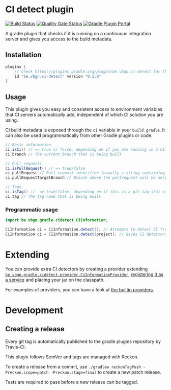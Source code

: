 # CI detect plugin

[![Build Status](https://travis-ci.org/vierbergenlars/plugin-updates-gradle-plugin.svg?branch=master)](https://travis-ci.org/vierbergenlars/ci-detect-gradle-plugin)
[![Quality Gate Status](https://sonarcloud.io/api/project_badges/measure?project=vierbergenlars_plugin-updates-gradle-plugin&metric=alert_status)](https://sonarcloud.io/dashboard?id=vierbergenlars_ci-detect-gradle-plugin)
[![Gradle Plugin Portal](https://img.shields.io/maven-metadata/v/https/plugins.gradle.org/m2/be/vbgn/ci-detect/be.vbgn.ci-detect.gradle.plugin/maven-metadata.xml.svg?colorB=007ec6&label=be.vbgn.ci-detect)](https://plugins.gradle.org/plugin/be.vbgn.ci-detect)

A gradle plugin that checks if it is running on a continuous integration server and gives you access to the build metadata.

## Installation

```gradle
plugins {
    // Check https://plugins.gradle.org/plugin/be.vbgn.ci-detect for the latest version
    id "be.vbgn.ci-detect" version "0.1.0"
}
```

## Usage

This plugin gives you easy and consistent access to environment variables that CI servers automatically add, independent of which CI solution you are using.

CI build metadata is exposed through the `ci` variable in your `build.gradle`. It can also be used programmatically from other Gradle plugins or code.

```gradle
// Basic information
ci.isCi() // => true or false, depending on if you are running in a CI server or not
ci.branch // The current branch that is being built

// Pull requests
ci.isPullRequest() // => true/false
ci.pullRequest // Pull request identifier (usually a string containing a number, depends on your SCM system)
ci.pullRequestTargetBranch // Branch where the pullrequest will be merged into

// Tags
ci.isTag() //  => true/false, depending on if this is a git tag that is being built or not
ci.tag // The tag name that is being built
```

### Programmatic usage

```java
import be.vbgn.gradle.cidetect.CiInformation;

CiInformation ci = CiInformation.detect(); // Attempts to detect CI from environment variables
CiInformation ci = CIInformation.detect(project); // Gives CI detectors access to the gradle Project variable, which may be used by detectors to extract additional information
```

# Extending

You can provide extra CI detectors by creating a provider extending [`be.vbgn.gradle.cidetect.provider.CiInformationProvider`](./src/main/java/be/vbgn/gradle/cidetect/provider/CiInformationProvider.java),
[registering it as a service](https://docs.oracle.com/javase/7/docs/api/java/util/ServiceLoader.html) and placing your jar on the classpath.

For examples of providers, you can have a look at [the builtin providers](./src/main/java/be/vbgn/gradle/cidetect/impl).

# Development

## Creating a release

Every git tag is automatically published to the gradle plugins repository by Travis-CI.

This plugin follows SemVer and tags are managed with Reckon.

To create a release from a commit, use `./gradlew reckonTagPush -Preckon.scope=patch -Preckon.stage=final` to create a new patch release.

Tests are required to pass before a new release can be tagged.
